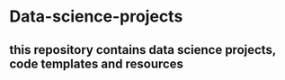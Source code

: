 # Data-science-projects

## this repository contains data science projects, code templates and resources 
